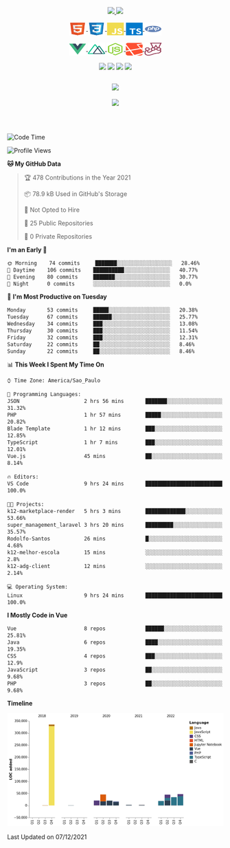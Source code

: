 <div align="center">
  <a href="https://github.com/Rodolfo-Santos">
  <img height="180em" src="https://github-readme-stats.vercel.app/api?username=Rodolfo-Santos&show_icons=true&theme=nord&include_all_commits=true&count_private=true"/>
  <img height="180em" src="https://github-readme-stats.vercel.app/api/top-langs/?username=Rodolfo-Santos&layout=compact&langs_count=7&theme=nord"/>
</div>
<br/>

<div align="center">
  <img align="center" alt="HTML" height="30" width="40" src="https://raw.githubusercontent.com/devicons/devicon/master/icons/html5/html5-original.svg">
  <img align="center" alt="CSS" height="30" width="40" src="https://raw.githubusercontent.com/devicons/devicon/master/icons/css3/css3-original.svg">
  <img align="center" alt="JS" height="30" width="40" src="https://raw.githubusercontent.com/devicons/devicon/master/icons/javascript/javascript-plain.svg">
  <img align="center" alt="TS" height="30" width="40" src="https://raw.githubusercontent.com/devicons/devicon/master/icons/typescript/typescript-plain.svg">
  <img align="center" alt="PHP" height="30" width="40" src="https://raw.githubusercontent.com/devicons/devicon/master/icons/php/php-plain.svg">
</div>
  
<br/>
  
<div align="center">
  <img align="center" alt="VueJS" height="30" width="40" src="https://raw.githubusercontent.com/devicons/devicon/master/icons/vuejs/vuejs-original.svg">
  <img align="center" alt="NuxtJS" height="30" width="40" src="https://raw.githubusercontent.com/devicons/devicon/master/icons/nuxtjs/nuxtjs-original.svg">
  <img align="center" alt="NodeJS" height="30" width="40" src="https://raw.githubusercontent.com/devicons/devicon/master/icons/nodejs/nodejs-plain.svg">
  <img align="center" alt="Laravel" height="30" width="40" src="https://raw.githubusercontent.com/devicons/devicon/master/icons/laravel/laravel-plain.svg">
  <img align="center" alt="Blade" height="30" width="40" src="https://raw.githubusercontent.com/devicons/devicon/master/icons/jest/jest-plain.svg">
</div>
  
<br/>
  
<div align="center"> 
  <a href="https://www.instagram.com/rodolfo.d.santos/" target="_blank"><img src="https://img.shields.io/badge/-Instagram-%23E4405F?style=for-the-badge&logo=instagram&logoColor=white" target="_blank"></a>
 <a href="https://discord.gg/7h4QC4MA" target="_blank"><img src="https://img.shields.io/badge/Discord-7289DA?style=for-the-badge&logo=discord&logoColor=white" target="_blank"></a> 
  <a href="mailto:rodolfodossantos29@gmail.com" target="_blank"><img src="https://img.shields.io/badge/-Gmail-%23333?style=for-the-badge&logo=gmail&logoColor=white"></a>
  <a href="https://www.linkedin.com/in/rodolfosantos29/" target="_blank"><img src="https://img.shields.io/badge/-LinkedIn-%230077B5?style=for-the-badge&logo=linkedin&logoColor=white" target="_blank"></a>  
</div>
  
##
 
<div align="center">
   <img height="180em" src="http://github-readme-streak-stats.herokuapp.com?user=rodolfo-santos&theme=nord&hide_border=true&date_format=M%20j%5B%2C%20Y%5D"/>
</div>
  
<br/>
  
<div align="center">
  <img src="https://activity-graph.herokuapp.com/graph?username=rodolfo-santos&custom_title=Rodolfo%27s%20activity%20graph&theme=nord&hide_border=true"/>
</div>
  
##
<br/>
  
<!--START_SECTION:waka-->
![Code Time](http://img.shields.io/badge/Code%20Time-11%20hrs%2022%20mins-blue)

![Profile Views](http://img.shields.io/badge/Profile%20Views-61-blue)

**🐱 My GitHub Data** 

> 🏆 478 Contributions in the Year 2021
 > 
> 📦 78.9 kB Used in GitHub's Storage 
 > 
> 🚫 Not Opted to Hire
 > 
> 📜 25 Public Repositories 
 > 
> 🔑 0 Private Repositories  
 > 
**I'm an Early 🐤** 

```text
🌞 Morning    74 commits     ███████░░░░░░░░░░░░░░░░░░   28.46% 
🌆 Daytime    106 commits    ██████████░░░░░░░░░░░░░░░   40.77% 
🌃 Evening    80 commits     ███████░░░░░░░░░░░░░░░░░░   30.77% 
🌙 Night      0 commits      ░░░░░░░░░░░░░░░░░░░░░░░░░   0.0%

```
📅 **I'm Most Productive on Tuesday** 

```text
Monday       53 commits     █████░░░░░░░░░░░░░░░░░░░░   20.38% 
Tuesday      67 commits     ██████░░░░░░░░░░░░░░░░░░░   25.77% 
Wednesday    34 commits     ███░░░░░░░░░░░░░░░░░░░░░░   13.08% 
Thursday     30 commits     ███░░░░░░░░░░░░░░░░░░░░░░   11.54% 
Friday       32 commits     ███░░░░░░░░░░░░░░░░░░░░░░   12.31% 
Saturday     22 commits     ██░░░░░░░░░░░░░░░░░░░░░░░   8.46% 
Sunday       22 commits     ██░░░░░░░░░░░░░░░░░░░░░░░   8.46%

```


📊 **This Week I Spent My Time On** 

```text
⌚︎ Time Zone: America/Sao_Paulo

💬 Programming Languages: 
JSON                     2 hrs 56 mins       ███████░░░░░░░░░░░░░░░░░░   31.32% 
PHP                      1 hr 57 mins        █████░░░░░░░░░░░░░░░░░░░░   20.82% 
Blade Template           1 hr 12 mins        ███░░░░░░░░░░░░░░░░░░░░░░   12.85% 
TypeScript               1 hr 7 mins         ███░░░░░░░░░░░░░░░░░░░░░░   12.01% 
Vue.js                   45 mins             ██░░░░░░░░░░░░░░░░░░░░░░░   8.14%

🔥 Editors: 
VS Code                  9 hrs 24 mins       █████████████████████████   100.0%

🐱‍💻 Projects: 
k12-marketplace-render   5 hrs 3 mins        █████████████░░░░░░░░░░░░   53.66% 
super_management_laravel 3 hrs 20 mins       █████████░░░░░░░░░░░░░░░░   35.57% 
Rodolfo-Santos           26 mins             █░░░░░░░░░░░░░░░░░░░░░░░░   4.68% 
k12-melhor-escola        15 mins             ░░░░░░░░░░░░░░░░░░░░░░░░░   2.8% 
k12-adg-client           12 mins             ░░░░░░░░░░░░░░░░░░░░░░░░░   2.14%

💻 Operating System: 
Linux                    9 hrs 24 mins       █████████████████████████   100.0%

```

**I Mostly Code in Vue** 

```text
Vue                      8 repos             ██████░░░░░░░░░░░░░░░░░░░   25.81% 
Java                     6 repos             ████░░░░░░░░░░░░░░░░░░░░░   19.35% 
CSS                      4 repos             ███░░░░░░░░░░░░░░░░░░░░░░   12.9% 
JavaScript               3 repos             ██░░░░░░░░░░░░░░░░░░░░░░░   9.68% 
PHP                      3 repos             ██░░░░░░░░░░░░░░░░░░░░░░░   9.68%

```


**Timeline**

![Chart not found](https://raw.githubusercontent.com/rodolfo-santos/rodolfo-santos/main/charts/bar_graph.png) 


 Last Updated on 07/12/2021
<!--END_SECTION:waka-->     
              
